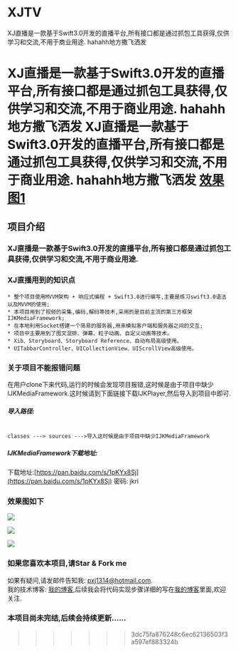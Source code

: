 # XJTV
XJ直播是一款基于Swift3.0开发的直播平台,所有接口都是通过抓包工具获得,仅供学习和交流,不用于商业用途.
hahahh地方撒飞洒发

XJ直播是一款基于Swift3.0开发的直播平台,所有接口都是通过抓包工具获得,仅供学习和交流,不用于商业用途.
hahahh地方撒飞洒发
XJ直播是一款基于Swift3.0开发的直播平台,所有接口都是通过抓包工具获得,仅供学习和交流,不用于商业用途.
hahahh地方撒飞洒发
[效果图1](XJTV/效果图1.gif)
=======
## 项目介绍
### XJ直播是一款基于Swift3.0开发的直播平台,所有接口都是通过抓包工具获得,仅供学习和交流,不用于商业用途.
### XJ直播用到的知识点
```
* 整个项目使用MVVM架构 + 响应式编程 + Swift3.0进行编写,主要是练习swift3.0语法以及MVVM的使用;
* 本项目用到了视频的采集,编码,解码等技术,采用的是目前主流的第三方框架IJKMediaFramework;
* 在本地利用Socket搭建一个简易的服务器,用来模拟客户端和服务器之间的交互;
* 项目中主要用到了图文混排、弹幕、粒子动画、自定义动画等技术。
* Xib、Storyboard、Storyboard Reference、自动布局高级使用。
* UITabbarController、UICollectionView、UIScrollView高级使用。
```

### 关于项目不能报错问题

在用户clone下来代码,运行的时候会发现项目报错,这时候是由于项目中缺少IJKMediaFramework.这时候请到下面链接下载IJKPlayer,然后导入到项目中即可.
##### 导入路径:
```

classes ---> sources --->导入这时候是由于项目中缺少IJKMediaFramework
```
##### IJKMediaFramework下载地址:

下载地址:[https://pan.baidu.com/s/1pKYx8Sj](https://pan.baidu.com/s/1pKYx8Sj) 密码: jkri

### 效果图如下

![](https://github.com/Paulpang/XJTV/blob/master/效果图1.gif) 

![](https://github.com/Paulpang/XJTV/blob/master/效果图2.gif) 

![](https://github.com/Paulpang/XJTV/blob/master/效果图3.gif) 


### 如果您喜欢本项目,请Star & Fork me

如果有疑问,请发邮件告知我: pxj1314@hotmail.com.
<br>
我的技术博客: [我的博客](https://Paulpang.github.io),后续我会将代码实现步骤详细的写在[我的博客](https://Paulpang.github.io)里面,欢迎关注.
<br>
### 本项目尚未完结,后续会持续更新......
>>>>>>> 3dc75fa876248c6ec62136503f3a597ef883324b
